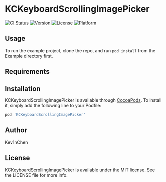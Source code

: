 # KCKeyboardScrollingImagePicker

[![CI Status](http://img.shields.io/travis/Kev1nChen/KCKeyboardScrollingImagePicker.svg?style=flat)](https://travis-ci.org/Kev1nChen/KCKeyboardScrollingImagePicker)
[![Version](https://img.shields.io/cocoapods/v/KCKeyboardScrollingImagePicker.svg?style=flat)](http://cocoapods.org/pods/KCKeyboardScrollingImagePicker)
[![License](https://img.shields.io/cocoapods/l/KCKeyboardScrollingImagePicker.svg?style=flat)](http://cocoapods.org/pods/KCKeyboardScrollingImagePicker)
[![Platform](https://img.shields.io/cocoapods/p/KCKeyboardScrollingImagePicker.svg?style=flat)](http://cocoapods.org/pods/KCKeyboardScrollingImagePicker)

## Usage

To run the example project, clone the repo, and run `pod install` from the Example directory first.

## Requirements

## Installation

KCKeyboardScrollingImagePicker is available through [CocoaPods](http://cocoapods.org). To install
it, simply add the following line to your Podfile:

```ruby
pod 'KCKeyboardScrollingImagePicker'
```

## Author

Kev1nChen

## License

KCKeyboardScrollingImagePicker is available under the MIT license. See the LICENSE file for more info.
